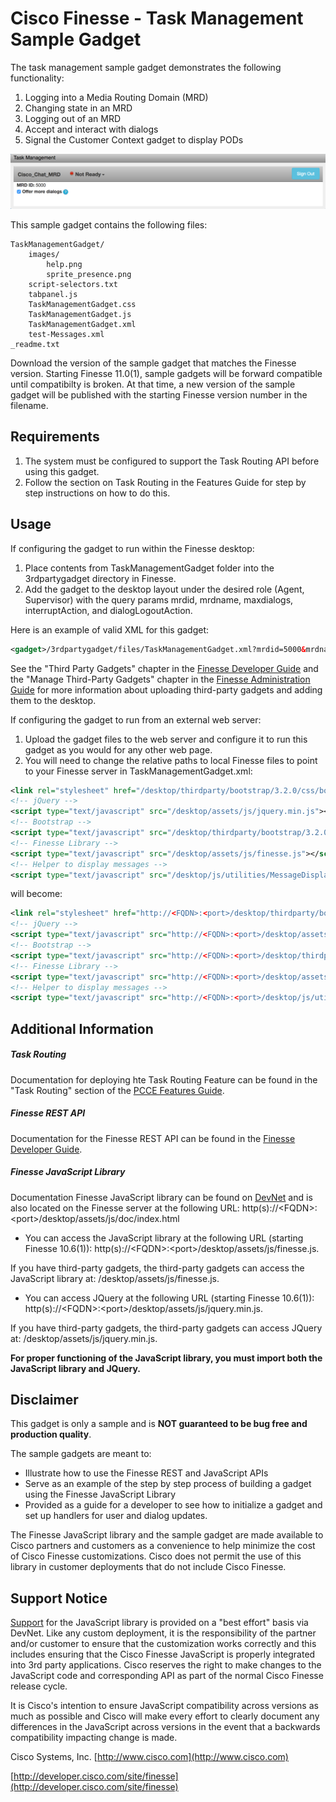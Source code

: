 # Cisco Finesse - Task Management Sample Gadget
The task management sample gadget demonstrates the following functionality:
1. Logging into a Media Routing Domain (MRD)
2. Changing state in an MRD
3. Logging out of an MRD
4. Accept and interact with dialogs
5. Signal the Customer Context gadget to display PODs

![Sample Gadget Screenshot](Screenshot.png)

This sample gadget contains the following files:

	TaskManagementGadget/
    	images/
        	help.png
        	sprite_presence.png
        script-selectors.txt
    	tabpanel.js
		TaskManagementGadget.css
		TaskManagementGadget.js
		TaskManagementGadget.xml
        test-Messages.xml
	_readme.txt

Download the version of the sample gadget that matches the Finesse version. Starting Finesse 11.0(1), sample gadgets will be forward compatible until compatibilty is broken. At that time, a new version of the sample gadget will be published with the starting Finesse version number in the filename.

## Requirements
1. The system must be configured to support the Task Routing API before using this gadget.
2. Follow the section on Task Routing in the Features Guide for step by step instructions on how to do this.

## Usage
If configuring the gadget to run within the Finesse desktop:
1. Place contents from TaskManagementGadget folder into the 3rdpartygadget directory in Finesse.
2. Add the gadget to the desktop layout under the desired role (Agent, Supervisor) with the query params mrdid, mrdname, maxdialogs, interruptAction, and dialogLogoutAction.

 Here is an example of valid XML for this gadget:
```xml
<gadget>/3rdpartygadget/files/TaskManagementGadget.xml?mrdid=5000&mrdname=TestMRD1&maxdialogs=3&interruptAction=ACCEPT&dialogLogoutAction=CLOSE</gadget>
```

 See the "Third Party Gadgets" chapter in the [Finesse Developer Guide](https://developer.cisco.com/site/finesse/docs/#rest-api-dev-guide) and the "Manage Third-Party Gadgets" chapter in the [Finesse Administration Guide](http://www.cisco.com/c/en/us/support/customer-collaboration/finesse/products-user-guide-list.html) for more information about uploading third-party gadgets and adding them to the desktop.

If configuring the gadget to run from an external web server:
1. Upload the gadget files to the web server and configure it to run this gadget as you would for any other web page.
2. You will need to change the relative paths to local Finesse files to point to your Finesse server in TaskManagementGadget.xml:
```xml
<link rel="stylesheet" href="/desktop/thirdparty/bootstrap/3.2.0/css/bootstrap.css" type="text/css"></link>
<!-- jQuery -->
<script type="text/javascript" src="/desktop/assets/js/jquery.min.js"></script>
<!-- Bootstrap -->
<script type="text/javascript" src="/desktop/thirdparty/bootstrap/3.2.0/js/bootstrap.min.js"></script>
<!-- Finesse Library -->
<script type="text/javascript" src="/desktop/assets/js/finesse.js"></script>
<!-- Helper to display messages -->
<script type="text/javascript" src="/desktop/js/utilities/MessageDisplay.js"></script>
```
 will become:
```xml
<link rel="stylesheet" href="http://<FQDN>:<port>/desktop/thirdparty/bootstrap/3.2.0/css/bootstrap.css" type="text/css"></link>
<!-- jQuery -->
<script type="text/javascript" src="http://<FQDN>:<port>/desktop/assets/js/jquery.min.js"></script>
<!-- Bootstrap -->
<script type="text/javascript" src="http://<FQDN>:<port>/desktop/thirdparty/bootstrap/3.2.0/js/bootstrap.min.js"></script>
<!-- Finesse Library -->
<script type="text/javascript" src="http://<FQDN>:<port>/desktop/assets/js/finesse.js"></script>
<!-- Helper to display messages -->
<script type="text/javascript" src="http://<FQDN>:<port>/desktop/js/utilities/MessageDisplay.js"></script>
```

## Additional Information
##### Task Routing
Documentation for deploying hte Task Routing Feature can be found in the "Task Routing" section of the [PCCE Features Guide](http://www.cisco.com/c/en/us/support/customer-collaboration/packaged-contact-center-enterprise/products-maintenance-guides-list.html).

##### Finesse REST API
Documentation for the Finesse REST API can be found in the [Finesse Developer Guide](https://developer.cisco.com/site/finesse/docs/#rest-api-dev-guide).

##### Finesse JavaScript Library
Documentation Finesse JavaScript library can be found on [DevNet](https://developer.cisco.com/site/finesse/docs/#javascript-library) and is also located on the Finesse server at the following URL: http(s)://&lt;FQDN&gt;:&lt;port&gt;/desktop/assets/js/doc/index.html

- You can access the JavaScript library at the following URL (starting Finesse 10.6(1)): http(s)://&lt;FQDN&gt;:&lt;port&gt;/desktop/assets/js/finesse.js.

 If you have third-party gadgets, the third-party gadgets can access the JavaScript library at: /desktop/assets/js/finesse.js.

- You can access JQuery at the following URL (starting Finesse 10.6(1)): http(s)://&lt;FQDN&gt;:&lt;port&gt;/desktop/assets/js/jquery.min.js.

 If you have third-party gadgets, the third-party gadgets can access JQuery at: /desktop/assets/js/jquery.min.js.

**For proper functioning of the JavaScript library, you must import both the JavaScript library and JQuery.**

## Disclaimer
This gadget is only a sample and is **NOT guaranteed to be bug free and production quality**.

The sample gadgets are meant to:
- Illustrate how to use the Finesse REST and JavaScript APIs
- Serve as an example of the step by step process of building a gadget using the Finesse JavaScript Library
- Provided as a guide for a developer to see how to initialize a gadget and set up handlers for user and dialog updates.

The Finesse JavaScript library and the sample gadget are made available to Cisco partners and customers as a convenience to help minimize the cost of Cisco Finesse customizations. Cisco does not permit the use of this library in customer deployments that do not include Cisco Finesse.

## Support Notice
[Support](http://developer.cisco.com/site/devnet/support) for the JavaScript library is provided on a "best effort" basis via DevNet. Like any custom deployment, it is the responsibility of the partner and/or customer to ensure that the customization works correctly and this includes ensuring that the Cisco Finesse JavaScript is properly integrated into 3rd party applications. Cisco reserves the right to make changes to the JavaScript code and corresponding API as part of the normal Cisco Finesse release cycle.

It is Cisco's intention to ensure JavaScript compatibility across versions as much as possible and Cisco will make every effort to clearly document any differences in the JavaScript across versions in the event that a backwards compatibility impacting change is made.

Cisco Systems, Inc.
[http://www.cisco.com](http://www.cisco.com)

[http://developer.cisco.com/site/finesse](http://developer.cisco.com/site/finesse)